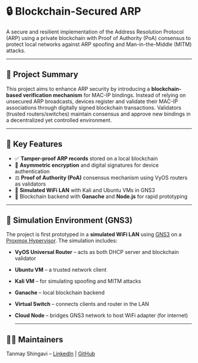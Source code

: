 # 🔒 Blockchain-Secured ARP

A secure and resilient implementation of the Address Resolution Protocol (ARP) using a private blockchain with Proof of Authority (PoA) consensus to protect local networks against ARP spoofing and Man-in-the-Middle (MITM) attacks.

---

## 📘 Project Summary

This project aims to enhance ARP security by introducing a **blockchain-based verification mechanism** for MAC-IP bindings. Instead of relying on unsecured ARP broadcasts, devices register and validate their MAC-IP associations through digitally signed blockchain transactions. Validators (trusted routers/switches) maintain consensus and approve new bindings in a decentralized yet controlled environment.

---

## 🧱 Key Features

- ✅ **Tamper-proof ARP records** stored on a local blockchain
- 🔑 **Asymmetric encryption** and digital signatures for device authentication
- ⚖️ **Proof of Authority (PoA)** consensus mechanism using VyOS routers as validators
- 🧪 **Simulated WiFi LAN** with Kali and Ubuntu VMs in GNS3
- 🧰 Blockchain backend with **Ganache** and **Node.js** for rapid prototyping

---

## 🧪 Simulation Environment (GNS3)

The project is first prototyped in a **simulated WiFi LAN** using [GNS3](https://www.gns3.com/) on a [Proxmox Hypervisor](https://www.proxmox.com/en/). The simulation includes:

- **VyOS Universal Router** – acts as both DHCP server and blockchain validator
- **Ubuntu VM** – a trusted network client
- **Kali VM** – for simulating spoofing and MITM attacks
- **Ganache** – local blockchain backend
- **Virtual Switch** – connects clients and router in the LAN
- **Cloud Node** – bridges GNS3 network to host WiFi adapter (for internet)

  ---

## 🙋‍♂️ Maintainers
Tanmay Shingavi – [LinkedIn](https://www.linkedin.com/in/tanmay-shingavi/) | [GitHub](https://github.com/decodingafterlife)

